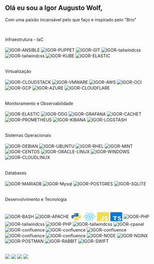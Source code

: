 ## Olá eu sou a Igor Augusto Wolf,
Com uma paixão incansável pelo que faço e inspirado pelo "Brio"
<div style="display: inline_block"><br><br>Infraestrutura - IaC <br><br>
  <img align="center" alt="IGOR-ANSIBLE" height="30" width="40" src="https://www.svgrepo.com/show/305708/ansible.svg">
  <img align="center" alt="IGOR-PUPPET" height="30" width="40" src="https://www.svgrepo.com/show/354226/puppet.svg">
  <img align="center" alt="IGOR-GIT" height="30" width="40" src="https://raw.githubusercontent.com/jmnote/z-icons/master/svg/git.svg">
  <img align="center" alt="IGOR-tailwindcss" height="30" width="40" src="https://www.svgrepo.com/show/353549/chef.svg">
  <img align="center" alt="IGOR-tailwindcss" height="30" width="40" src="https://www.svgrepo.com/show/354186/pipefy.svg">
  <img align="center" alt="IGOR-KUBE" height="30" width="40" src="https://raw.githubusercontent.com/jmnote/z-icons/master/svg/kubernetes.svg">
  <img align="center" alt="IGOR-ELASTIC" height="30" width="40" src="https://www.svgrepo.com/show/448221/docker.svg">
</div>
<div style="display: inline_block"><br><br>Virtualização<br><br>
  <img align="center" alt="IGOR-CLOUDSTACK" height="30" width="40" src="https://www.svgrepo.com/show/353402/apache-cloudstack.svg">
  <img align="center" alt="IGOR-VMWARE" height="30" width="40" src="https://www.svgrepo.com/show/473827/vmware.svg">
  <img align="center" alt="IGOR-AWS" height="30" width="40" src="https://www.svgrepo.com/show/376356/aws.svg">
  <img align="center" alt="IGOR-OCI" height="30" width="40" src="https://www.svgrepo.com/show/354152/oracle.svg">
  <img align="center" alt="IGOR-GCP" height="30" width="40" src="https://www.svgrepo.com/show/448223/gcp.svg">
  <img align="center" alt="IGOR-AZURE" height="30" width="40" src="https://www.svgrepo.com/show/353467/azure-icon.svg">
  <img align="center" alt="IGOR-CLOUDFLARE" height="30" width="40" src="https://www.svgrepo.com/show/353564/cloudflare.svg">
</div>
<div style="display: inline_block"><br><br>Monitoramento e Observabilidade<br><br>
  <img align="center" alt="IGOR-ELASTIC" height="30" width="40" src="https://www.svgrepo.com/show/353688/elasticsearch.svg">
  <img align="center" alt="IGOR-DDG" height="30" width="40" src="https://www.svgrepo.com/show/448219/datadog.svg">
  <img align="center" alt="IGOR-GRAFANA" height="30" width="40" src="https://www.svgrepo.com/show/448228/grafana.svg">
  <img align="center" alt="IGOR-CACHET" height="30" width="40" src="https://www.svgrepo.com/show/353529/cachet.svg">
  <img align="center" alt="IGOR-PROMETHEUS" height="30" width="40" src="https://www.svgrepo.com/show/354219/prometheus.svg">
  <img align="center" alt="IGOR-KIBANA" height="30" width="40" src="https://www.svgrepo.com/show/353961/kibana.svg">
  <img align="center" alt="IGOR-LOGSTASH" height="30" width="40" src="https://www.svgrepo.com/show/354010/logstash.svg">
</div>
<div style="display: inline_block"><br><br>Sistemas Operacionais<br><br>
  <img align="center" alt="IGOR-DEBIAN" height="30" width="40" src="https://www.svgrepo.com/show/349333/debian.svg">
  <img align="center" alt="IGOR-UBUNTU" height="30" width="40" src="https://www.svgrepo.com/show/452122/ubuntu.svg">
  <img align="center" alt="IGOR-RHEL" height="30" width="40" src="https://www.svgrepo.com/show/355193/redhat.svg">
  <img align="center" alt="IGOR-MINT" height="30" width="40" src="https://www.svgrepo.com/show/452055/linux-mint.svg">
  <img align="center" alt="IGOR-CENTOS" height="30" width="40" src="https://www.svgrepo.com/show/349314/centos.svg">
  <img align="center" alt="IGOR-ORACLE-LINUX" height="30" width="40" src="https://www.svgrepo.com/show/448245/oracle.svg">
  <img align="center" alt="IGOR-WINDOWS" height="30" width="40" src="https://www.svgrepo.com/show/355384/windows-legacy.svg">
  <img align="center" alt="IGOR-CLOUDLINUX" height="30" width="40" src="https://www.svgrepo.com/show/353567/cloudlinux.svg">
</div>
<div style="display: inline_block"><br><br>Databases<br><br>
  <img align="center" alt="IGOR-MARIADB" height="30" width="40" src="https://www.svgrepo.com/show/354037/mariadb-icon.svg">
  <img align="center" alt="IGOR-Mysql" height="30" width="40" src="https://www.svgrepo.com/show/354099/mysql.svg">
  <img align="center" alt="IGOR-POSTGRES" height="30" width="40" src="https://www.svgrepo.com/show/354200/postgresql.svg">
  <img align="center" alt="IGOR-SQLITE" height="30" width="40" src="https://www.svgrepo.com/show/354381/sqlite.svg">
</div>
<div style="display: inline_block"><br><br>Desenvolvimento e Tecnologia<br><br><br>
  <img align="center" alt="IGOR-BASH" height="30" width="40" src="https://www.svgrepo.com/show/508897/bash02.svg">
  <img align="center" alt="IGOR-APACHE" height="30" width="40" src="https://www.svgrepo.com/show/353400/apache.svg">
  <img align="center" alt="IGOR-Python" height="30" width="40" src="https://raw.githubusercontent.com/devicons/devicon/master/icons/python/python-original.svg">
  <img align="center" alt="IGOR-React" height="30" width="40" src="https://raw.githubusercontent.com/devicons/devicon/master/icons/react/react-original.svg">
  <img align="center" alt="IGOR-JS" height="30" width="40" src="https://raw.githubusercontent.com/devicons/devicon/master/icons/javascript/javascript-plain.svg">
  <img align="center" alt="IGOR-TS" height="30" width="40" src="https://raw.githubusercontent.com/devicons/devicon/master/icons/typescript/typescript-plain.svg">
  <img align="center" alt="IGOR-PHP" height="30" width="40" src="https://raw.githubusercontent.com/jmnote/z-icons/master/svg/php.svg">
  <img align="center" alt="IGOR-tailwindcss" height="30" width="40" src="https://www.svgrepo.com/show/353531/cakephp-icon.svg">
  <img align="center" alt="IGOR-PHP" height="30" width="40" src="https://www.svgrepo.com/show/353423/arduino.svg">
  <img align="center" alt="IGOR-tailwindcss" height="30" width="40" src="https://www.svgrepo.com/show/354430/tailwindcss.svg">
  <img align="center" alt="IGOR-cpanel" height="30" width="40" src="https://www.svgrepo.com/show/353612/cpanel.svg">
  <img align="center" alt="IGOR-confluence" height="30" width="40" src="https://www.svgrepo.com/show/353597/confluence.svg">
  <img align="center" alt="IGOR-confluence" height="30" width="40" src="https://www.svgrepo.com/show/353733/figma.svg">
  <img align="center" alt="IGOR-confluence" height="30" width="40" src="https://www.svgrepo.com/show/353780/github-icon.svg">
  <img align="center" alt="IGOR-confluence" height="30" width="40" src="https://www.svgrepo.com/show/353785/gitlab.svg">
  <img align="center" alt="IGOR-confluence" height="30" width="40" src="https://www.svgrepo.com/show/353940/jquery.svg">
  <img align="center" alt="IGOR-NODE" height="30" width="40" src="https://www.svgrepo.com/show/354118/nodejs.svg">
  <img align="center" alt="IGOR-NGINX" height="30" width="40" src="https://www.svgrepo.com/show/354115/nginx.svg">
  <img align="center" alt="IGOR-POSTMAN" height="30" width="40" src="https://www.svgrepo.com/show/354201/postman.svg">
  <img align="center" alt="IGOR-RABBIT" height="30" width="40" src="https://www.svgrepo.com/show/354248/rabbitmq.svg">
  <img align="center" alt="IGOR-SWIFT" height="30" width="40" src="https://www.svgrepo.com/show/376351/swift.svg">
 
</div><br><br>
<div> 
  <a href="https://instagram.com/igao_wolf" target="_blank"><img src="https://img.shields.io/badge/-Instagram-%23E4405F?style=for-the-badge&logo=instagram&logoColor=white" target="_blank"></a>
 	<a href="https://www.twitch.tv/alzzy003" target="_blank"><img src="https://img.shields.io/badge/Twitch-9146FF?style=for-the-badge&logo=twitch&logoColor=white" target="_blank"></a>
  <a href = "mailto:igaowolf@gmail.com"><img src="https://img.shields.io/badge/-Gmail-%23333?style=for-the-badge&logo=gmail&logoColor=white" target="_blank"></a>
  <a href="https://www.linkedin.com/in/igao-wolf/" target="_blank"><img src="https://img.shields.io/badge/-LinkedIn-%230077B5?style=for-the-badge&logo=linkedin&logoColor=white" target="_blank"></a> 
</div>

